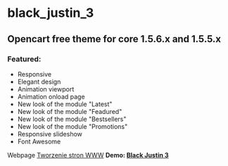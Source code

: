 black_justin_3
==============

<h2>Opencart free theme for core 1.5.6.x and 1.5.5.x</h2>

<h3>Featured:</h3>
<ul>
  <li>Responsive</li>
  <li>Elegant design</li>
  <li>Animation viewport</li>
  <li>Animation onload page</li>
  <li>New look of the module "Latest"</li>
  <li>New look of the module "Feadured"</li>
  <li>New look of the module "Bestsellers"</li>
  <li>New look of the module "Promotions"</li>
  <li>Responsive slideshow</li>
  <li>Font Awesome</li>
</ul>

Webpage <a href="http://www.dswww.pl">Tworzenie stron WWW</a>
<strong>Demo: <a href="http://www.designstudiowww.pl/black_justin_3/index.php">Black Justin 3</a></strong>

